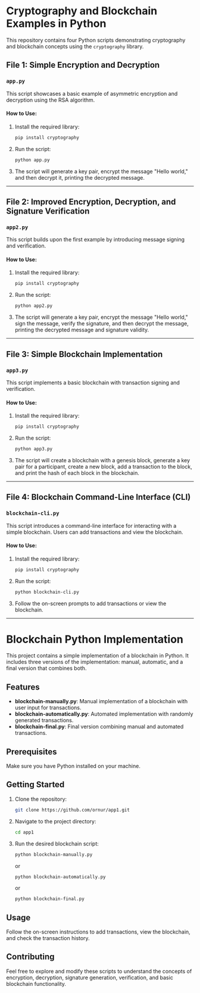 # Cryptography and Blockchain Examples in Python

This repository contains four Python scripts demonstrating cryptography and blockchain concepts using the `cryptography` library.

## File 1: Simple Encryption and Decryption

### `app.py`

This script showcases a basic example of asymmetric encryption and decryption using the RSA algorithm.

#### How to Use:

1. Install the required library:

    ```bash
    pip install cryptography
    ```

2. Run the script:

    ```bash
    python app.py
    ```

3. The script will generate a key pair, encrypt the message "Hello world," and then decrypt it, printing the decrypted message.

---

## File 2: Improved Encryption, Decryption, and Signature Verification

### `app2.py`

This script builds upon the first example by introducing message signing and verification.

#### How to Use:

1. Install the required library:

    ```bash
    pip install cryptography
    ```

2. Run the script:

    ```bash
    python app2.py
    ```

3. The script will generate a key pair, encrypt the message "Hello world," sign the message, verify the signature, and then decrypt the message, printing the decrypted message and signature validity.

---

## File 3: Simple Blockchain Implementation

### `app3.py`

This script implements a basic blockchain with transaction signing and verification.

#### How to Use:

1. Install the required library:

    ```bash
    pip install cryptography
    ```

2. Run the script:

    ```bash
    python app3.py
    ```

3. The script will create a blockchain with a genesis block, generate a key pair for a participant, create a new block, add a transaction to the block, and print the hash of each block in the blockchain.

---

## File 4: Blockchain Command-Line Interface (CLI)

### `blockchain-cli.py`

This script introduces a command-line interface for interacting with a simple blockchain. Users can add transactions and view the blockchain.

#### How to Use:

1. Install the required library:

    ```bash
    pip install cryptography
    ```

2. Run the script:

    ```bash
    python blockchain-cli.py
    ```

3. Follow the on-screen prompts to add transactions or view the blockchain.

---

# Blockchain Python Implementation

This project contains a simple implementation of a blockchain in Python. It includes three versions of the implementation: manual, automatic, and a final version that combines both.

## Features

- **blockchain-manually.py**: Manual implementation of a blockchain with user input for transactions.
- **blockchain-automatically.py**: Automated implementation with randomly generated transactions.
- **blockchain-final.py**: Final version combining manual and automated transactions.

## Prerequisites

Make sure you have Python installed on your machine.

## Getting Started

1. Clone the repository:

   ```bash
   git clone https://github.com/ornur/app1.git
   ```

2. Navigate to the project directory:

   ```bash
   cd app1
   ```

3. Run the desired blockchain script:

    ```bash
    python blockchain-manually.py
    ```
    or

    ```bash
    python blockchain-automatically.py
    ```
    or

    ```bash
    python blockchain-final.py
    ```

## Usage

Follow the on-screen instructions to add transactions, view the blockchain, and check the transaction history.

## Contributing

Feel free to explore and modify these scripts to understand the concepts of encryption, decryption, signature generation, verification, and basic blockchain functionality.
